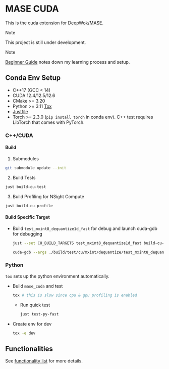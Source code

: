 # MASE CUDA

This is the cuda extension for [DeepWok/MASE](https://github.com/DeepWok/mase).

> [!NOTE]
> This project is still under development.

> [!NOTE]
> [Beginner Guide](/docs/beginner.md) notes down my learning process and setup.

## Conda Env Setup

- C++17 (GCC < 14)
- CUDA 12.4/12.5/12.6
- CMake >= 3.20
- Python >= 3.11 [Tox](https://tox.wiki/en/latest/index.html)
- [Justfile](https://github.com/casey/just)
- Torch >= 2.3.0 (`pip install torch` in conda env). C++ test requires LibTorch that comes with PyTorch.


### C++/CUDA

#### Build

1. Submodules

```bash
git submodule update --init
```

2. Build Tests

```bash
just build-cu-test
```

3. Build Profiling for NSight Compute

```bash
just build-cu-profile
```

#### Build Specific Target

- Build `test_mxint8_dequantize1d_fast` for debug and launch cuda-gdb for debugging
  ```bash
  just --set CU_BUILD_TARGETS test_mxint8_dequantize1d_fast build-cu-test-debug

  cuda-gdb --args ./build/test/cu/mxint/dequantize/test_mxint8_dequantize1d_fast  30000 30
  ```


### Python

`tox` sets up the python environment automatically.

- Build `mase_cuda` and test

  ```bash
  tox # this is slow since cpu & gpu profiling is enabled
  ```

  - Run quick test
    ```bash
    just test-py-fast
    ```

- Create env for dev

  ```bash
  tox -e dev
  ```

## Functionalities

See [functionality list](/docs/functionality.md) for more details.

